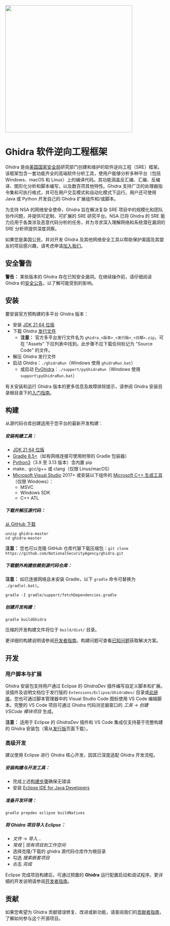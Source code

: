 <img src="Ghidra/Features/Base/src/main/resources/images/GHIDRA_3.png" width="400">

# Ghidra 软件逆向工程框架
Ghidra 是由[美国国家安全局][nsa]研究部门创建和维护的软件逆向工程（SRE）框架。该框架包含一套功能齐全的高端软件分析工具，使用户能够分析多种平台（包括 Windows、macOS 和 Linux）上的编译代码。其功能涵盖反汇编、汇编、反编译、图形化分析和脚本编写，以及数百项其他特性。Ghidra 支持广泛的处理器指令集和可执行格式，并可在用户交互模式和自动化模式下运行。用户还可使用 Java 或 Python 开发自己的 Ghidra 扩展组件和/或脚本。

为支持 NSA 的网络安全使命，Ghidra 旨在解决复杂 SRE 项目中的规模化和团队协作问题，并提供可定制、可扩展的 SRE 研究平台。NSA 已将 Ghidra 的 SRE 能力应用于各类涉及恶意代码分析的任务，并为寻求深入理解网络和系统潜在漏洞的 SRE 分析师提供深度洞察。

如果您是美国公民，并对开发 Ghidra 及其他网络安全工具以帮助保护美国及其盟友的项目感兴趣，请考虑申请[加入我们][career]。

## 安全警告
**警告：** 某些版本的 Ghidra 存在已知安全漏洞。在继续操作前，请仔细阅读 Ghidra 的[安全公告][security]，以了解可能受到的影响。

## 安装
要安装官方预构建的多平台 Ghidra 版本：
* 安装 [JDK 21 64 位版][jdk]
* 下载 Ghidra [发行文件][releases]
  - **注意：** 官方多平台发行文件名为 `ghidra_<版本>_<发行版>_<日期>.zip`，可在 "Assets" 下拉列表中找到。此步骤不应下载任何标记为 "Source Code" 的文件。
* 解压 Ghidra 发行文件
* 启动 Ghidra：`./ghidraRun`（Windows 使用 `ghidraRun.bat`）
  - 或启动 [PyGhidra][pyghidra]：`./support/pyGhidraRun`（Windows 使用 `support\pyGhidraRun.bat`）

有关安装和运行 Ghidra 版本的更多信息及故障排除提示，请参阅 Ghidra 安装目录根目录下的[入门指南][gettingstarted]。

## 构建
从源代码仓库创建适用于您平台的最新开发构建：

##### 安装构建工具：
* [JDK 21 64 位版][jdk]
* [Gradle 8.5+][gradle]（如有网络连接可使用附带的 Gradle 包装器）
* [Python3][python3]（3.9 至 3.13 版本）含内置 pip
* make、gcc/g++ 或 clang（仅限 Linux/macOS）
* [Microsoft Visual Studio][vs] 2017+ 或安装以下组件的 [Microsoft C++ 生成工具][vcbuildtools]（仅限 Windows）：
  - MSVC
  - Windows SDK
  - C++ ATL

##### 下载并解压源代码：
[从 GitHub 下载][master]
```
unzip ghidra-master
cd ghidra-master
```
**注意：** 您也可以克隆 GitHub 仓库代替下载压缩包：`git clone https://github.com/NationalSecurityAgency/ghidra.git`

##### 下载额外构建依赖到源代码仓库：
**注意：** 如已连接网络且未安装 Gradle，以下 `gradle` 命令可替换为 `./gradle(.bat)`。
```
gradle -I gradle/support/fetchDependencies.gradle
```

##### 创建开发构建：
```
gradle buildGhidra
```
压缩的开发构建文件将位于 `build/dist/` 目录。

更详细的构建说明请参阅[开发者指南][devguide]。构建问题可查看[已知问题][known-issues]获取解决方案。

## 开发

### 用户脚本与扩展
Ghidra 安装包支持用户通过 Eclipse 的 *GhidraDev* 插件编写自定义脚本和扩展。该插件及说明文档位于发行版的 `Extensions/Eclipse/GhidraDev/` 目录或[此链接][ghidradev]。您也可通过脚本管理器中的 Visual Studio Code 图标使用 VS Code 编辑脚本。完整的 VS Code 项目可通过 Ghidra 代码浏览器窗口的 _工具 -> 创建 VSCode 模块项目_ 生成。

**注意：** 适用于 Eclipse 的 *GhidraDev* 插件和 VS Code 集成仅支持基于完整构建的 Ghidra 安装包（需从[发行版][releases]页面下载）。

### 高级开发
建议使用 Eclipse 进行 Ghidra 核心开发，因其已深度适配 Ghidra 开发流程。

##### 安装构建与开发工具：
* 完成上述[构建步骤](#build)确保无错误
* 安装 [Eclipse IDE for Java Developers][eclipse]

##### 准备开发环境：
``` 
gradle prepdev eclipse buildNatives
```

##### 将 Ghidra 项目导入 Eclipse：
* *文件* -> *导入...*
* *常规* | *现有项目到工作空间*
* 选择克隆/下载的 ghidra 源代码仓库作为根目录
* 勾选 *搜索嵌套项目*
* 点击 *完成*

Eclipse 完成项目构建后，可通过预置的 **Ghidra** 运行配置启动和调试程序。更详细的开发说明请参阅[开发者指南][devguide]。

## 贡献
如果您希望为 Ghidra 贡献错误修复、改进或新功能，请查阅我们的[贡献者指南][contrib]，了解如何参与这个开源项目。


[nsa]: https://www.nsa.gov
[contrib]: CONTRIBUTING.md
[devguide]: DevGuide.md
[gettingstarted]: GhidraDocs/GettingStarted.md
[known-issues]: DevGuide.md#known-issues
[career]: https://www.intelligencecareers.gov/nsa
[releases]: https://github.com/NationalSecurityAgency/ghidra/releases
[jdk]: https://adoptium.net/temurin/releases
[gradle]: https://gradle.org/releases/
[python3]: https://www.python.org/downloads/
[vs]: https://visualstudio.microsoft.com/vs/community/
[vcbuildtools]: https://visualstudio.microsoft.com/visual-cpp-build-tools/
[eclipse]: https://www.eclipse.org/downloads/packages/
[master]: https://github.com/NationalSecurityAgency/ghidra/archive/refs/heads/master.zip
[security]: https://github.com/NationalSecurityAgency/ghidra/security/advisories
[ghidradev]: GhidraBuild/EclipsePlugins/GhidraDev/GhidraDevPlugin/README.md
[pyghidra]: Ghidra/Features/PyGhidra/README.md
